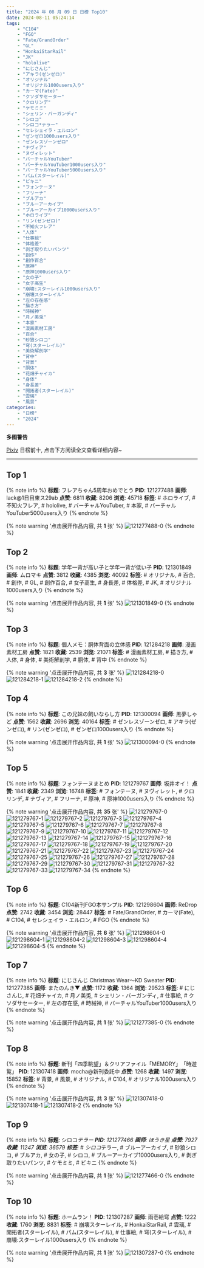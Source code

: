 ```yaml
---
title: "2024 年 08 月 09 日 日榜 Top10"
date: 2024-08-11 05:24:14
tags:
    - "C104"
    - "FGO"
    - "Fate/GrandOrder"
    - "GL"
    - "HonkaiStarRail"
    - "JK"
    - "hololive"
    - "にじさんじ"
    - "アキラ(ゼンゼロ)"
    - "オリジナル"
    - "オリジナル1000users入り"
    - "カーマ(Fate)"
    - "クソダサセーター"
    - "クロリンデ"
    - "ケモミミ"
    - "シェリン・バーガンディ"
    - "シロコ"
    - "シロコ*テラー"
    - "セレシェイラ・エルロン"
    - "ゼンゼロ1000users入り"
    - "ゼンレスゾーンゼロ"
    - "ナヴィア"
    - "ヌヴィレット"
    - "バーチャルYouTuber"
    - "バーチャルYouTuber1000users入り"
    - "バーチャルYouTuber5000users入り"
    - "パム(スターレイル)"
    - "ビキニ"
    - "フォンテーヌ"
    - "フリーナ"
    - "ブルアカ"
    - "ブルーアーカイブ"
    - "ブルーアーカイブ10000users入り"
    - "ホロライブ"
    - "リン(ゼンゼロ)"
    - "不知火フレア"
    - "人体"
    - "仕事絵"
    - "体格差"
    - "剥ぎ取りたいパンツ"
    - "創作"
    - "創作百合"
    - "原神"
    - "原神1000users入り"
    - "女の子"
    - "女子高生"
    - "崩壊:スターレイル1000users入り"
    - "崩壊スターレイル"
    - "左の存在感"
    - "描き方"
    - "時械神"
    - "月ノ美兎"
    - "本家"
    - "漫画素材工房"
    - "百合"
    - "砂狼シロコ"
    - "穹(スターレイル)"
    - "美術解剖学"
    - "背中"
    - "背景"
    - "胴体"
    - "花畑チャイカ"
    - "身体"
    - "身長差"
    - "開拓者(スターレイル)"
    - "雲璃"
    - "風景"
categories:
    - "日榜"
    - "2024"
---
```


<i class="fa fa-triangle-exclamation"></i>**多图警告**<i class="fa fa-triangle-exclamation"></i>

[Pixiv](https://www.pixiv.net/) 日榜前十, 点击下方阅读全文查看详细内容~

<!-- more -->

---

## Top 1

{% note info %}
**标题**: フレアちゃん5周年おめでとう
**PID**: 121277488 **画师**: lack@1日目東ス29ab
**点赞**: 6811 **收藏**: 8206 **浏览**: 45718
**标签**: # ホロライブ, # 不知火フレア, # hololive, # バーチャルYouTuber, # 本家, # バーチャルYouTuber5000users入り
{% endnote %}

{% note warning '点击展开作品内容, 共 **1** 张' %}
![121277488-0](https://i.pixiv.re/img-original/img/2024/08/08/00/00/39/121277488_p0.png)
{% endnote %}

## Top 2

{% note info %}
**标题**: 学年一背が高い子と学年一背が低い子
**PID**: 121301849 **画师**: ムロマキ
**点赞**: 3812 **收藏**: 4385 **浏览**: 40092
**标签**: # オリジナル, # 百合, # 創作, # GL, # 創作百合, # 女子高生, # 身長差, # 体格差, # JK, # オリジナル1000users入り
{% endnote %}

{% note warning '点击展开作品内容, 共 **1** 张' %}
![121301849-0](https://i.pixiv.re/img-original/img/2024/08/08/21/24/41/121301849_p0.jpg)
{% endnote %}

## Top 3

{% note info %}
**标题**: 個人メモ：胴体背面の立体感
**PID**: 121284218 **画师**: 漫画素材工房
**点赞**: 1821 **收藏**: 2539 **浏览**: 21071
**标签**: # 漫画素材工房, # 描き方, # 人体, # 身体, # 美術解剖学, # 胴体, # 背中
{% endnote %}

{% note warning '点击展开作品内容, 共 **3** 张' %}
![121284218-0](https://i.pixiv.re/img-original/img/2024/08/08/06/00/06/121284218_p0.jpg)
![121284218-1](https://i.pixiv.re/img-original/img/2024/08/08/06/00/06/121284218_p1.jpg)
![121284218-2](https://i.pixiv.re/img-original/img/2024/08/08/06/00/06/121284218_p2.jpg)
{% endnote %}

## Top 4

{% note info %}
**标题**: この兄妹の飼いならし方
**PID**: 121300094 **画师**: 黒夢しゃど
**点赞**: 1562 **收藏**: 2696 **浏览**: 40164
**标签**: # ゼンレスゾーンゼロ, # アキラ(ゼンゼロ), # リン(ゼンゼロ), # ゼンゼロ1000users入り
{% endnote %}

{% note warning '点击展开作品内容, 共 **1** 张' %}
![121300094-0](https://i.pixiv.re/img-original/img/2024/08/08/20/33/00/121300094_p0.png)
{% endnote %}

## Top 5

{% note info %}
**标题**: フォンテーヌまとめ
**PID**: 121279767 **画师**: 坂井オイ！
**点赞**: 1841 **收藏**: 2349 **浏览**: 16748
**标签**: # フォンテーヌ, # ヌヴィレット, # クロリンデ, # ナヴィア, # フリーナ, # 原神, # 原神1000users入り
{% endnote %}

{% note warning '点击展开作品内容, 共 **35** 张' %}
![121279767-0](https://i.pixiv.re/img-original/img/2024/08/08/01/21/36/121279767_p0.jpg)
![121279767-1](https://i.pixiv.re/img-original/img/2024/08/08/01/21/36/121279767_p1.jpg)
![121279767-2](https://i.pixiv.re/img-original/img/2024/08/08/01/21/36/121279767_p2.jpg)
![121279767-3](https://i.pixiv.re/img-original/img/2024/08/08/01/21/36/121279767_p3.jpg)
![121279767-4](https://i.pixiv.re/img-original/img/2024/08/08/01/21/36/121279767_p4.jpg)
![121279767-5](https://i.pixiv.re/img-original/img/2024/08/08/01/21/36/121279767_p5.jpg)
![121279767-6](https://i.pixiv.re/img-original/img/2024/08/08/01/21/36/121279767_p6.jpg)
![121279767-7](https://i.pixiv.re/img-original/img/2024/08/08/01/21/36/121279767_p7.jpg)
![121279767-8](https://i.pixiv.re/img-original/img/2024/08/08/01/21/36/121279767_p8.jpg)
![121279767-9](https://i.pixiv.re/img-original/img/2024/08/08/01/21/36/121279767_p9.jpg)
![121279767-10](https://i.pixiv.re/img-original/img/2024/08/08/01/21/36/121279767_p10.jpg)
![121279767-11](https://i.pixiv.re/img-original/img/2024/08/08/01/21/36/121279767_p11.jpg)
![121279767-12](https://i.pixiv.re/img-original/img/2024/08/08/01/21/36/121279767_p12.jpg)
![121279767-13](https://i.pixiv.re/img-original/img/2024/08/08/01/21/36/121279767_p13.jpg)
![121279767-14](https://i.pixiv.re/img-original/img/2024/08/08/01/21/36/121279767_p14.jpg)
![121279767-15](https://i.pixiv.re/img-original/img/2024/08/08/01/21/36/121279767_p15.jpg)
![121279767-16](https://i.pixiv.re/img-original/img/2024/08/08/01/21/36/121279767_p16.jpg)
![121279767-17](https://i.pixiv.re/img-original/img/2024/08/08/01/21/36/121279767_p17.jpg)
![121279767-18](https://i.pixiv.re/img-original/img/2024/08/08/01/21/36/121279767_p18.jpg)
![121279767-19](https://i.pixiv.re/img-original/img/2024/08/08/01/21/36/121279767_p19.jpg)
![121279767-20](https://i.pixiv.re/img-original/img/2024/08/08/01/21/36/121279767_p20.jpg)
![121279767-21](https://i.pixiv.re/img-original/img/2024/08/08/01/21/36/121279767_p21.jpg)
![121279767-22](https://i.pixiv.re/img-original/img/2024/08/08/01/21/36/121279767_p22.jpg)
![121279767-23](https://i.pixiv.re/img-original/img/2024/08/08/01/21/36/121279767_p23.jpg)
![121279767-24](https://i.pixiv.re/img-original/img/2024/08/08/01/21/36/121279767_p24.jpg)
![121279767-25](https://i.pixiv.re/img-original/img/2024/08/08/01/21/36/121279767_p25.jpg)
![121279767-26](https://i.pixiv.re/img-original/img/2024/08/08/01/21/36/121279767_p26.jpg)
![121279767-27](https://i.pixiv.re/img-original/img/2024/08/08/01/21/36/121279767_p27.jpg)
![121279767-28](https://i.pixiv.re/img-original/img/2024/08/08/01/21/36/121279767_p28.jpg)
![121279767-29](https://i.pixiv.re/img-original/img/2024/08/08/01/21/36/121279767_p29.jpg)
![121279767-30](https://i.pixiv.re/img-original/img/2024/08/08/01/21/36/121279767_p30.jpg)
![121279767-31](https://i.pixiv.re/img-original/img/2024/08/08/01/21/36/121279767_p31.jpg)
![121279767-32](https://i.pixiv.re/img-original/img/2024/08/08/01/21/36/121279767_p32.jpg)
![121279767-33](https://i.pixiv.re/img-original/img/2024/08/08/01/21/36/121279767_p33.jpg)
![121279767-34](https://i.pixiv.re/img-original/img/2024/08/08/01/21/36/121279767_p34.jpg)
{% endnote %}

## Top 6

{% note info %}
**标题**: C104新刊FGO本サンプル
**PID**: 121298604 **画师**: ReDrop
**点赞**: 2742 **收藏**: 3454 **浏览**: 28447
**标签**: # Fate/GrandOrder, # カーマ(Fate), # C104, # セレシェイラ・エルロン, # FGO
{% endnote %}

{% note warning '点击展开作品内容, 共 **6** 张' %}
![121298604-0](https://i.pixiv.re/img-original/img/2024/08/08/19/40/45/121298604_p0.jpg)
![121298604-1](https://i.pixiv.re/img-original/img/2024/08/08/19/40/45/121298604_p1.jpg)
![121298604-2](https://i.pixiv.re/img-original/img/2024/08/08/19/40/45/121298604_p2.jpg)
![121298604-3](https://i.pixiv.re/img-original/img/2024/08/08/19/40/45/121298604_p3.jpg)
![121298604-4](https://i.pixiv.re/img-original/img/2024/08/08/19/40/45/121298604_p4.jpg)
![121298604-5](https://i.pixiv.re/img-original/img/2024/08/08/19/40/45/121298604_p5.jpg)
{% endnote %}

## Top 7

{% note info %}
**标题**: にじさんじ Christmas Wear～KD Sweater
**PID**: 121277385 **画师**: またのんき▼
**点赞**: 1172 **收藏**: 1364 **浏览**: 29523
**标签**: # にじさんじ, # 花畑チャイカ, # 月ノ美兎, # シェリン・バーガンディ, # 仕事絵, # クソダサセーター, # 左の存在感, # 時械神, # バーチャルYouTuber1000users入り
{% endnote %}

{% note warning '点击展开作品内容, 共 **1** 张' %}
![121277385-0](https://i.pixiv.re/img-original/img/2024/08/08/00/00/14/121277385_p0.jpg)
{% endnote %}

## Top 8

{% note info %}
**标题**: 新刊「四季眺望」＆クリアファイル「MEMORY」　「時遊覧」
**PID**: 121307418 **画师**: mocha@新刊委託中
**点赞**: 1268 **收藏**: 1497 **浏览**: 15852
**标签**: # 背景, # 風景, # オリジナル, # C104, # オリジナル1000users入り
{% endnote %}

{% note warning '点击展开作品内容, 共 **3** 张' %}
![121307418-0](https://i.pixiv.re/img-original/img/2024/08/09/00/00/50/121307418_p0.png)
![121307418-1](https://i.pixiv.re/img-original/img/2024/08/09/00/00/50/121307418_p1.png)
![121307418-2](https://i.pixiv.re/img-original/img/2024/08/09/00/00/50/121307418_p2.png)
{% endnote %}

## Top 9

{% note info %}
**标题**: シロコ*テラー
**PID**: 121277466 **画师**: ほうき星
**点赞**: 7927 **收藏**: 11247 **浏览**: 36579
**标签**: # シロコ*テラー, # ブルーアーカイブ, # 砂狼シロコ, # ブルアカ, # 女の子, # シロコ, # ブルーアーカイブ10000users入り, # 剥ぎ取りたいパンツ, # ケモミミ, # ビキニ
{% endnote %}

{% note warning '点击展开作品内容, 共 **1** 张' %}
![121277466-0](https://i.pixiv.re/img-original/img/2024/08/08/00/00/29/121277466_p0.jpg)
{% endnote %}

## Top 10

{% note info %}
**标题**: ホームラン！
**PID**: 121307287 **画师**: 雨壱絵穹
**点赞**: 1222 **收藏**: 1760 **浏览**: 8831
**标签**: # 崩壊スターレイル, # HonkaiStarRail, # 雲璃, # 開拓者(スターレイル), # パム(スターレイル), # 仕事絵, # 穹(スターレイル), # 崩壊:スターレイル1000users入り
{% endnote %}

{% note warning '点击展开作品内容, 共 **1** 张' %}
![121307287-0](https://i.pixiv.re/img-original/img/2024/08/09/00/00/15/121307287_p0.png)
{% endnote %}
